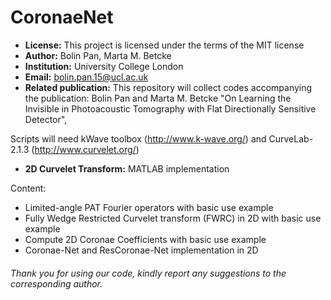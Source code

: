 # CoronaeNet

- **License:** This project is licensed under the terms of the MIT license
- **Author:** Bolin Pan, Marta M. Betcke
- **Institution:** University College London
- **Email:** bolin.pan.15@ucl.ac.uk
- **Related publication:** This repository will collect codes accompanying the publication: Bolin Pan and Marta M. Betcke "On Learning the Invisible in Photoacoustic Tomography with Flat Directionally Sensitive Detector", 

Scripts will need kWave toolbox (http://www.k-wave.org/) and CurveLab-2.1.3 (http://www.curvelet.org/)
- **2D Curvelet Transform:** MATLAB implementation

Content:
- Limited-angle PAT Fourier operators with basic use example
- Fully Wedge Restricted Curvelet transform (FWRC) in 2D with basic use example
- Compute 2D Coronae Coefficients with basic use example
- Coronae-Net and ResCoronae-Net implementation in 2D 

###### Thank you for using our code, kindly report any suggestions to the corresponding author.
